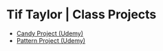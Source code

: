 # Tif Taylor | Class Projects

- [Candy Project (Udemy)](https://tiftaylor.github.io/classprojects/udemy_candy/)
- [Pattern Project (Udemy)](https://tiftaylor.github.io/classprojects/udemy_pattern/)
